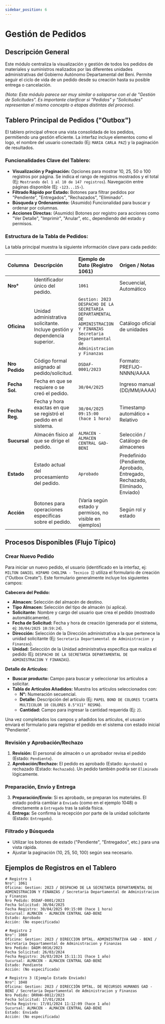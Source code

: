 ```yaml
---
sidebar_position: 6
---
```


# Gestión de Pedidos

## Descripción General

Este módulo centraliza la visualización y gestión de todos los pedidos de materiales y suministros realizados por las diferentes unidades administrativas del Gobierno Autónomo Departamental del Beni. Permite seguir el ciclo de vida de un pedido desde su creación hasta su posible entrega o cancelación.

*(Nota: Este módulo parece ser muy similar o solaparse con el de "Gestión de Solicitudes". Es importante clarificar si "Pedidos" y "Solicitudes" representan el mismo concepto o etapas distintas del proceso).*

## Tablero Principal de Pedidos ("Outbox")

El tablero principal ofrece una vista consolidada de los pedidos, permitiendo una gestión eficiente. La interfaz incluye elementos como el logo, el nombre del usuario conectado (Ej: `MARIA CARLA PAZ`) y la paginación de resultados.

### Funcionalidades Clave del Tablero:

*   **Visualización y Paginación:** Opciones para mostrar 10, 25, 50 o 100 registros por página. Se indica el rango de registros mostrados y el total (Ej: `Mostrando del 1 al 10 de 147 registros`). Navegación entre páginas disponible (Ej: `‹123...15›`).
*   **Filtrado Rápido por Estado:** Botones para filtrar pedidos por "Pendiente", "Entregados", "Rechazados", "Eliminado".
*   **Búsqueda y Ordenamiento:** (Asumido) Funcionalidad para buscar y ordenar por columnas.
*   **Acciones Directas:** (Asumido) Botones por registro para acciones como "Ver Detalle", "Imprimir", "Anular", etc., dependiendo del estado y permisos.

### Estructura de la Tabla de Pedidos:

La tabla principal muestra la siguiente información clave para cada pedido:

| Columna         | Descripción                                                                 | Ejemplo de Dato (Registro 1061)                               | Origen / Notas                     |
| :-------------- | :-------------------------------------------------------------------------- | :------------------------------------------------------------ | :--------------------------------- |
| **Nro°**        | Identificador único del pedido.                                             | `1061`                                                        | Secuencial, Automático             |
| **Oficina**     | Unidad administrativa solicitante. Incluye gestión y dependencia superior.  | `Gestion: 2023` <br/> `DESPACHO DE LA SECRETARIA DEPARTAMENTAL DE ADMINISTRACION Y FINANZAS` <br/> `Secretaria Departamental de Administracion y Finanzas` | Catálogo oficial de unidades       |
| **Nro Pedido**  | Código formal asignado al pedido/solicitud.                                 | `DSDAF-0001/2023`                                             | Formato: PREFIJO-NNNN/AAAA         |
| **Fecha Sol.**  | Fecha en que se requiere o se creó el pedido.                               | `30/04/2025`                                                  | Ingreso manual (DD/MM/AAAA)        |
| **Fecha Reg.**  | Fecha y hora exactas en que se registró el pedido en el sistema.            | `30/04/2025 09:15:00` <br/> `(hace 1 hora)`                   | Timestamp automático + Relativo    |
| **Sucursal**    | Almacén físico al que se dirige el pedido.                                  | `ALMACEN - ALMACEN CENTRAL GAD-BENI`                          | Selección / Catálogo de almacenes |
| **Estado**      | Estado actual del procesamiento del pedido.                                 | `Aprobado`                                                    | Predefinido (Pendiente, Aprobado, Entregado, Rechazado, Eliminado, Enviado) |
| **Acción**      | Botones para operaciones específicas sobre el pedido.                       | (Varía según estado y permisos, no visible en ejemplos)       | Según rol y estado                 |

## Procesos Disponibles (Flujo Típico)

### Crear Nuevo Pedido

Para iniciar un nuevo pedido, el usuario (identificado en la interfaz, ej: `MILTON DANIEL HIPAMO CHOLIMA - Tecnico I`) utiliza el formulario de creación ("Outbox Create"). Este formulario generalmente incluye los siguientes campos:

**Cabecera del Pedido:**

*   **Almacen:** Selección del almacén de destino.
*   **Tipo Almacen:** Selección del tipo de almacén (si aplica).
*   **Solicitante:** Nombre y cargo del usuario que crea el pedido (mostrado automáticamente).
*   **Fecha de Solicitud:** Fecha y hora de creación (generada por el sistema, ej: `30/04/2025 10:59:24`).
*   **Dirección:** Selección de la Dirección administrativa a la que pertenece la unidad solicitante (Ej: `Secretaria Departamental de Administracion y Finanzas`).
*   **Unidad:** Selección de la Unidad administrativa específica que realiza el pedido (Ej: `DESPACHO DE LA SECRETARIA DEPARTAMENTAL DE ADMINISTRACION Y FINANZAS`).

**Detalle de Artículos:**

*   **Buscar producto:** Campo para buscar y seleccionar los artículos a solicitar.
*   **Tabla de Artículos Añadidos:** Muestra los artículos seleccionados con:
    *   **N°:** Numeración secuencial.
    *   **Detalle:** Descripción del artículo (Ej: `PAPEL BOND DE COLORES T/CARTA MULTICOLOR 10 COLORES 8.5"X11" RESMA`).
    *   **Cantidad:** Campo para ingresar la cantidad requerida (Ej: `2`).

Una vez completados los campos y añadidos los artículos, el usuario enviará el formulario para registrar el pedido en el sistema con estado inicial "Pendiente".

### Revisión y Aprobación/Rechazo
1.  **Revisión:** El personal de almacén o un aprobador revisa el pedido (Estado: `Pendiente`).
2.  **Aprobación/Rechazo:** El pedido es aprobado (Estado: `Aprobado`) o rechazado (Estado: `Rechazado`). Un pedido también podría ser `Eliminado` lógicamente.

### Preparación, Envío y Entrega
3.  **Preparación/Envío:** Si es aprobado, se preparan los materiales. El estado podría cambiar a `Enviado` (como en el ejemplo 1048) o directamente a `Entregado` tras la salida física.
4.  **Entrega:** Se confirma la recepción por parte de la unidad solicitante (Estado: `Entregado`).

### Filtrado y Búsqueda
*   Utilizar los botones de estado ("Pendiente", "Entregados", etc.) para una vista rápida.
*   Ajustar la paginación (10, 25, 50, 100) según sea necesario.

## Ejemplos de Registros en el Tablero

```plaintext
# Registro 1
Nro°: 1061
Oficina: Gestion: 2023 / DESPACHO DE LA SECRETARIA DEPARTAMENTAL DE ADMINISTRACION Y FINANZAS / Secretaria Departamental de Administracion y Finanzas
Nro Pedido: DSDAF-0001/2023
Fecha Solicitud: 30/04/2025
Fecha Registro: 30/04/2025 09:15:00 (hace 1 hora)
Sucursal: ALMACEN - ALMACEN CENTRAL GAD-BENI
Estado: Aprobado
Acción: (No especificada)

# Registro 2
Nro°: 1060
Oficina: Gestion: 2023 / DIRECCION DPTAL. ADMINISTRATIVA GAD - BENI / Secretaria Departamental de Administracion y Finanzas
Nro Pedido: DADM-0016/2023
Fecha Solicitud: 26/03/2024
Fecha Registro: 26/03/2024 15:11:31 (hace 1 año)
Sucursal: ALMACEN - ALMACEN CENTRAL GAD-BENI
Estado: Pendiente
Acción: (No especificada)

# Registro 3 (Ejemplo Estado Enviado)
Nro°: 1048
Oficina: Gestion: 2023 / DIRECCIÓN DPTAL. DE RECURSOS HUMANOS GAD - BENI / Secretaria Departamental de Administracion y Finanzas
Nro Pedido: DRRHH-0012/2023
Fecha Solicitud: 17/01/2024
Fecha Registro: 17/01/2024 11:12:09 (hace 1 año)
Sucursal: ALMACEN - ALMACEN CENTRAL GAD-BENI
Estado: Enviado
Acción: (No especificada)
```